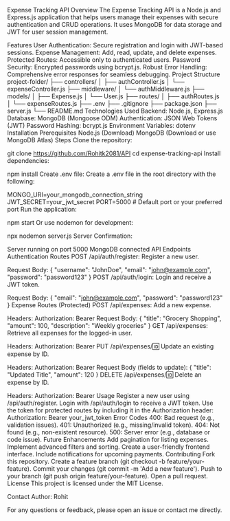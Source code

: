 Expense Tracking API
Overview
The Expense Tracking API is a Node.js and Express.js application that helps users manage their expenses with secure authentication and CRUD operations. It uses MongoDB for data storage and JWT for user session management.

Features
User Authentication: Secure registration and login with JWT-based sessions.
Expense Management: Add, read, update, and delete expenses.
Protected Routes: Accessible only to authenticated users.
Password Security: Encrypted passwords using bcrypt.js.
Robust Error Handling: Comprehensive error responses for seamless debugging.
Project Structure
project-folder/
├── controllers/
│   ├── authController.js
│   └── expenseController.js
├── middleware/
│   └── authMiddleware.js
├── models/
│   ├── Expense.js
│   └── User.js
├── routes/
│   ├── authRoutes.js
│   └── expenseRoutes.js
├── .env
├── .gitignore
├── package.json
├── server.js
└── README.md
Technologies Used
Backend: Node.js, Express.js
Database: MongoDB (Mongoose ODM)
Authentication: JSON Web Tokens (JWT)
Password Hashing: bcrypt.js
Environment Variables: dotenv
Installation
Prerequisites
Node.js (Download)
MongoDB (Download or use MongoDB Atlas)
Steps
Clone the repository:

git clone https://github.com/Rohitk2081/API
cd expense-tracking-api
Install dependencies:

npm install
Create .env file: Create a .env file in the root directory with the following:

MONGO_URI=your_mongodb_connection_string
JWT_SECRET=your_jwt_secret
PORT=5000  # Default port or your preferred port
Run the application:

npm start
Or use nodemon for development:

npx nodemon server.js
Server Confirmation:

Server running on port 5000
MongoDB connected
API Endpoints
Authentication Routes
POST /api/auth/register: Register a new user.

Request Body:
{
  "username": "JohnDoe",
  "email": "john@example.com",
  "password": "password123"
}
POST /api/auth/login: Login and receive a JWT token.

Request Body:
{
  "email": "john@example.com",
  "password": "password123"
}
Expense Routes (Protected)
POST /api/expenses: Add a new expense.

Headers: Authorization: Bearer <token>
Request Body:
{
  "title": "Grocery Shopping",
  "amount": 100,
  "description": "Weekly groceries"
}
GET /api/expenses: Retrieve all expenses for the logged-in user.

Headers: Authorization: Bearer <token>
PUT /api/expenses/:id: Update an existing expense by ID.

Headers: Authorization: Bearer <token>
Request Body (fields to update):
{
  "title": "Updated Title",
  "amount": 120
}
DELETE /api/expenses/:id: Delete an expense by ID.

Headers: Authorization: Bearer <token>
Usage
Register a new user using /api/auth/register.
Login with /api/auth/login to receive a JWT token.
Use the token for protected routes by including it in the Authorization header:
Authorization: Bearer your_jwt_token
Error Codes
400: Bad request (e.g., validation issues).
401: Unauthorized (e.g., missing/invalid token).
404: Not found (e.g., non-existent resource).
500: Server error (e.g., database or code issue).
Future Enhancements
Add pagination for listing expenses.
Implement advanced filters and sorting.
Create a user-friendly frontend interface.
Include notifications for upcoming payments.
Contributing
Fork this repository.
Create a feature branch (git checkout -b feature/your-feature).
Commit your changes (git commit -m 'Add a new feature').
Push to your branch (git push origin feature/your-feature).
Open a pull request.
License
This project is licensed under the MIT License.

Contact
Author: Rohit

For any questions or feedback, please open an issue or contact me directly.
